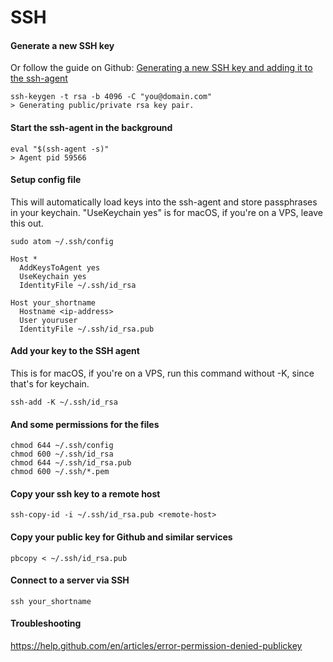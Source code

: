 # SSH

#### Generate a new SSH key

Or follow the guide on Github: [Generating a new SSH key and adding it to the ssh-agent](https://docs.github.com/en/authentication/connecting-to-github-with-ssh/generating-a-new-ssh-key-and-adding-it-to-the-ssh-agent)

```
ssh-keygen -t rsa -b 4096 -C "you@domain.com"
> Generating public/private rsa key pair.
```

#### Start the ssh-agent in the background

```
eval "$(ssh-agent -s)"
> Agent pid 59566
```

#### Setup config file

This will automatically load keys into the ssh-agent and store passphrases in your keychain.
"UseKeychain yes" is for macOS, if you're on a VPS, leave this out.

```
sudo atom ~/.ssh/config

Host *
  AddKeysToAgent yes
  UseKeychain yes
  IdentityFile ~/.ssh/id_rsa

Host your_shortname
  Hostname <ip-address>
  User youruser
  IdentityFile ~/.ssh/id_rsa.pub
```

#### Add your key to the SSH agent

This is for macOS, if you're on a VPS, run this command without -K, since that's for keychain.

```
ssh-add -K ~/.ssh/id_rsa
```

#### And some permissions for the files

```
chmod 644 ~/.ssh/config
chmod 600 ~/.ssh/id_rsa
chmod 644 ~/.ssh/id_rsa.pub
chmod 600 ~/.ssh/*.pem
```

#### Copy your ssh key to a remote host

```
ssh-copy-id -i ~/.ssh/id_rsa.pub <remote-host>
```

#### Copy your public key for Github and similar services

```
pbcopy < ~/.ssh/id_rsa.pub
```

#### Connect to a server via SSH

```
ssh your_shortname
```

#### Troubleshooting

https://help.github.com/en/articles/error-permission-denied-publickey
